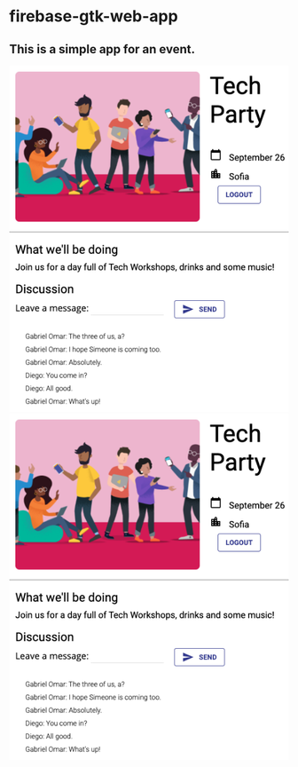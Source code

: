 # firebase-gtk-web-app

## This is a simple app for an event.

![](images/overview.png)
![](images/overview.png)
